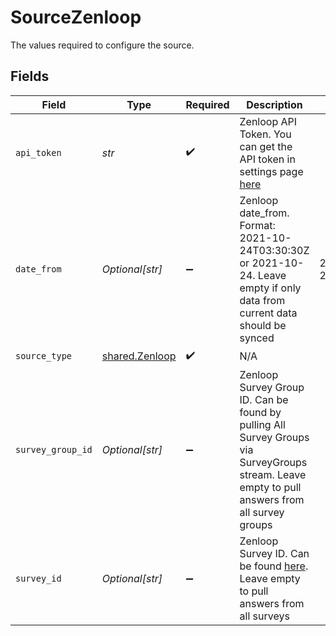 # SourceZenloop

The values required to configure the source.


## Fields

| Field                                                                                                                                          | Type                                                                                                                                           | Required                                                                                                                                       | Description                                                                                                                                    | Example                                                                                                                                        |
| ---------------------------------------------------------------------------------------------------------------------------------------------- | ---------------------------------------------------------------------------------------------------------------------------------------------- | ---------------------------------------------------------------------------------------------------------------------------------------------- | ---------------------------------------------------------------------------------------------------------------------------------------------- | ---------------------------------------------------------------------------------------------------------------------------------------------- |
| `api_token`                                                                                                                                    | *str*                                                                                                                                          | :heavy_check_mark:                                                                                                                             | Zenloop API Token. You can get the API token in settings page <a href="https://app.zenloop.com/settings/api">here</a>                          |                                                                                                                                                |
| `date_from`                                                                                                                                    | *Optional[str]*                                                                                                                                | :heavy_minus_sign:                                                                                                                             | Zenloop date_from. Format: 2021-10-24T03:30:30Z or 2021-10-24. Leave empty if only data from current data should be synced                     | 2021-10-24T03:30:30Z                                                                                                                           |
| `source_type`                                                                                                                                  | [shared.Zenloop](../../models/shared/zenloop.md)                                                                                               | :heavy_check_mark:                                                                                                                             | N/A                                                                                                                                            |                                                                                                                                                |
| `survey_group_id`                                                                                                                              | *Optional[str]*                                                                                                                                | :heavy_minus_sign:                                                                                                                             | Zenloop Survey Group ID. Can be found by pulling All Survey Groups via SurveyGroups stream. Leave empty to pull answers from all survey groups |                                                                                                                                                |
| `survey_id`                                                                                                                                    | *Optional[str]*                                                                                                                                | :heavy_minus_sign:                                                                                                                             | Zenloop Survey ID. Can be found <a href="https://app.zenloop.com/settings/api">here</a>. Leave empty to pull answers from all surveys          |                                                                                                                                                |